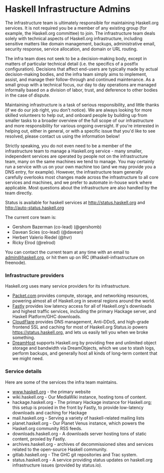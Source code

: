 # Haskell Infrastructure Admins

The infrastructure team is ultimately responsible for maintaining Haskell.org services. It is not required you be a member of any existing group (for example, the Haskell.org committee) to join. The infrastructure team deals solely with technical aspects of Haskell.org infrastructure, including sensitive matters like domain management, backups, administrative email, security response, service allocation, and domain or URL routing. 

The infra team does not seek to be a decision-making body, except in matters of particular technical detail (i.e. the specifics of a postfix configuration). Decisions that affect end-users are typically made by actual decision-making bodies, and the infra team simply aims to implement, assist, and manage their follow-through and continued maintenance. As a small group with a technical focus, our day to day operations are managed informally based on a division of labor, trust, and deference to other bodies in the case of dispute.

Maintaining infrastructure is a task of serious responsibility, and little thanks (if we do our job right, you don't notice). We are always looking for more skilled volunteers to help out, and onboard people by building up from smaller tasks to a broader overview of the full scope of our infrastructure and more responsibility for various ongoing oversight. If you're interested in helping out, either in general, or with a specific issue that you'd like to see resolved, please contact us using the information below!

Strictly speaking, you do not even need to be a member of the infrastructure team to manage a Haskell.org service - many smaller, independent services are operated by people not on the infrastructure team, many on the same machines we tend to manage. You may certainly run a service with us on your own machine too (and we may provide you a DNS entry, for example). However, the infrastructure team generally carefully overlooks most changes made across the infrastructure to all core services and machines, and we prefer to automate in-house work where applicable. Most questions about the infrastructure are also handled by the team directly.

Status is available for haskell services at http://status.haskell.org and http://auto-status.haskell.org

The current core team is:

*  Gershom Bazerman (co-lead) (@gershomb)
*  Davean Scies (co-lead) (@davean)
*  Herbert Valerio Riedel (@hvr)
*  Ricky Elrod (@relrod)

You can contact the current team at any time with an email to admin@haskell.org, or hit them up on IRC (#haskell-infrastructure on freenode).

### Infrastructure providers
Haskell.org uses many service providers for its infrastructure.

* [Packet.com](https://www.packet.com/) provides compute, storage, and networking resources, powering almost all of Haskell.org in several regions around the world. 
* [Fastly](https://www.fastly.com/) provides low latency access for all of Haskell.org's downloads and highest traffic services, including the primary Hackage server, and Haskell Platform/GHC downloads.
* [CloudFlare](https://www.cloudflare.com/) provides DNS management, Anti-DDoS, and high-grade frontend SSL and caching for most of Haskell.org
Status.io powers https://status.haskell.org, and lets us easily tell you when we broke something.
* [DreamHost](https://www.dreamhost.com/) supports Haskell.org by providing free and unlimited object storage and bandwidth via DreamObjects, which we use to stash logs, perform backups, and generally host all kinds of long-term content that we might need.

### Service details

Here are some of the services the infra team maintains.

* www.haskell.org - the primary website
* wiki.haskell.org - Our MediaWiki instance, hosting tons of content.
* hackage.haskell.org - The primary Hackage instance for Haskell.org; this setup is proxied in the front by Fastly, to provide low-latency downloads and caching for Hackage
* mail.haskell.org - Serving a variety of haskell-related mailing lists
* planet.haskell.org - Our Planet Venus instance, which powers the Haskell.org community RSS feeds.
* downloads.haskell.org - A downloads server hosting tons of static content, proxied by Fastly.
* archives.haskell.org - archives of decommissioned sites and services related to the open-source Haskell community.
* gitlab.haskell.org - The GHC git repositories and Trac system.
* status.haskell.org - A service providing status updates on haskell.org infrastructure issues (provided by status.io).
